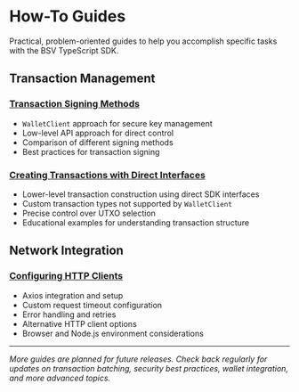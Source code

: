 # How-To Guides

Practical, problem-oriented guides to help you accomplish specific tasks with the BSV TypeScript SDK.

## Transaction Management

### [Transaction Signing Methods](./transaction-signing-methods.md)
- `WalletClient` approach for secure key management
- Low-level API approach for direct control
- Comparison of different signing methods
- Best practices for transaction signing

### [Creating Transactions with Direct Interfaces](./direct-transaction-creation.md)
- Lower-level transaction construction using direct SDK interfaces
- Custom transaction types not supported by `WalletClient`
- Precise control over UTXO selection
- Educational examples for understanding transaction structure

## Network Integration

### [Configuring HTTP Clients](./http-client-configuration.md)
- Axios integration and setup
- Custom request timeout configuration
- Error handling and retries
- Alternative HTTP client options
- Browser and Node.js environment considerations

---

*More guides are planned for future releases. Check back regularly for updates on transaction batching, security best practices, wallet integration, and more advanced topics.*
